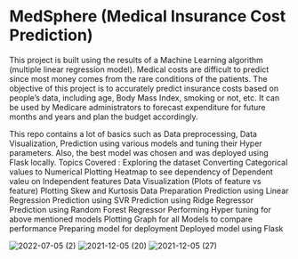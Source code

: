 # MedSphere (Medical Insurance Cost Prediction)
This project is built using the results of a Machine Learning algorithm (multiple linear regression model). Medical costs are difficult to predict since most money comes from the rare conditions of the patients. The objective of this project is to accurately predict insurance costs based on people’s data, including age, Body Mass Index, smoking or not, etc. It can be used by Medicare administrators to forecast expenditure for future months and years and plan the budget accordingly.




This repo contains a lot of basics such as Data preprocessing, Data Visualization, Prediction using various models and tuning their Hyper parameters. Also, the best model was chosen and was deployed using Flask locally.
Topics Covered :
Exploring the dataset
Converting Categorical values to Numerical
Plotting Heatmap to see dependency of Dependent valeu on Independent features
Data Visualization (Plots of feature vs feature)
Plotting Skew and Kurtosis
Data Preparation
Prediction using Linear Regression
Prediction using SVR
Prediction using Ridge Regressor
Prediction using Random Forest Regressor
Performing Hyper tuning for above mentioned models
Plotting Graph for all Models to compare performance
Preparing model for deployment
Deployed model using Flask

![2022-07-05 (2)](https://user-images.githubusercontent.com/71717105/177379835-9e578ae7-fb9c-4b70-92da-f6691fbe6d33.png)
![2021-12-05 (20)](https://user-images.githubusercontent.com/71717105/177380021-c415a7a1-fdb2-4f02-9223-96b934d4934d.png)
![2021-12-05 (27)](https://user-images.githubusercontent.com/71717105/177380059-2eef0379-55e3-4b6e-a806-e4b5d8f518e5.png)
